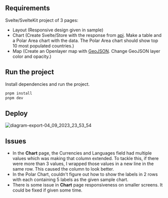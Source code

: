 ## Requirements
Svelte/SvelteKit project of 3 pages:
- Layout (Responsive design given in sample)
- Chart (Create Svelte/Store with the response from [api](https://restcountries.com/v3.1/all). Make a table and a Polar Area chart with the data. The Polar Area chart should show top 10 most populated countries.)
- Map (Create an Openlayer map with [GeoJSON](https://github.com/datasets/geo-countries/blob/master/data/countries.geojson). Change GeoJSON layer color and opacity.)

## Run the project
Install dependencies and run the project.

```bash
pnpm install
pnpm dev
```

## Deploy

![diagram-export-04_09_2023_23_53_54](https://github.com/TusharIbtekar/svelte-assessment/assets/61447870/2b4cf257-bab0-4393-8ecc-c710cc4fd9fa)

## Issues
- In the **Chart** page, the Currencies and Languages field had multiple values which was making that column extended. To tackle this, if there were more than 3 values, I wrapped those values in a new line in the same row. This caused the column to look better.
- In the Polar Chart, couldn't figure out how to show the labels in 2 rows with each containing 5 labels as the given sample chart.
- There is some issue in **Chart** page responsiveness on smaller screens. It could be fixed if given some time.
